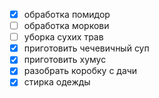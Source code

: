 - [x] обработка помидор
- [ ] обработка моркови
- [ ] уборка сухих трав
- [x] приготовить чечевичный суп
- [x] приготовить хумус
- [x] разобрать коробку с дачи
- [x] стирка одежды